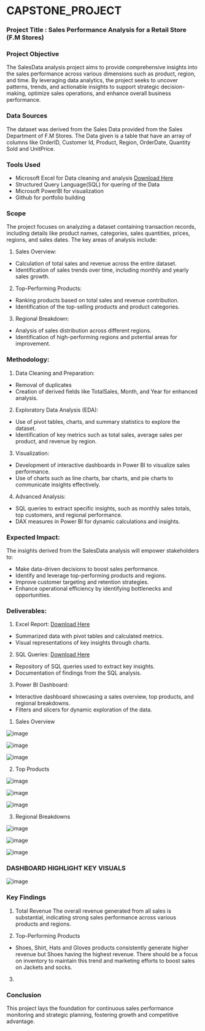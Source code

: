 # CAPSTONE_PROJECT

### Project Title :  Sales Performance Analysis for a Retail Store (F.M Stores)

### Project Objective 
The SalesData analysis project aims to provide comprehensive insights into the sales performance across various dimensions such as product, region, and time. By leveraging data analytics, the project seeks to uncover patterns, trends, and actionable insights to support strategic decision-making, optimize sales operations, and enhance overall business performance.

### Data Sources
The dataset was derived from the Sales Data provided from the Sales Department of F.M Stores. The Data given is a table that have an array of columns like OrderID, Customer Id, Product, Region, OrderDate, Quantity Sold and UnitPrice.

### Tools Used
- Microsoft Excel for Data cleaning and analysis  [Download Here](https://www.microsoft.com/en-ng/)
- Structured Query Language(SQL) for quering of the Data
- Microsoft PowerBI for visualization
- Github for portfolio building

### Scope
The project focuses on analyzing a dataset containing transaction records, including details like product names, categories, sales quantities, prices, regions, and sales dates. The key areas of analysis include:

1. Sales Overview:
- Calculation of total sales and revenue across the entire dataset.
- Identification of sales trends over time, including monthly and yearly sales growth.

2. Top-Performing Products:
-  Ranking products based on total sales and revenue contribution.
- Identification of the top-selling products and product categories.
  
3. Regional Breakdown:
- Analysis of sales distribution across different regions.
- Identification of high-performing regions and potential areas for improvement.

### Methodology:
1. Data Cleaning and Preparation:
- Removal of duplicates 
- Creation of derived fields like TotalSales, Month, and Year for enhanced analysis.
  
2. Exploratory Data Analysis (EDA):
- Use of pivot tables, charts, and summary statistics to explore the dataset.
- Identification of key metrics such as total sales, average sales per product, and revenue by region.
  
3. Visualization:
- Development of interactive dashboards in Power BI to visualize sales performance.
- Use of charts such as line charts, bar charts, and pie charts to communicate insights effectively.
  
4. Advanced Analysis:
- SQL queries to extract specific insights, such as monthly sales totals, top customers, and regional performance.
- DAX measures in Power BI for dynamic calculations and insights.

### Expected Impact:
The insights derived from the SalesData analysis will empower stakeholders to:
- Make data-driven decisions to boost sales performance.
- Identify and leverage top-performing products and regions.
- Improve customer targeting and retention strategies.
- Enhance operational efficiency by identifying bottlenecks and opportunities.
  
### Deliverables:
1. Excel Report: [Download Here](https://onedrive.live.com/personal/281b96814f584b5c/_layouts/15/doc.aspx?resid=845e85eb-85f5-409c-a830-3496c8d93a31&cid=281b96814f584b5c&wdOrigin=MARKETING.FREE.GO-TO-EXCEL%2CAPPHOME-WEB.FILEBROWSER.RECENT&wdPreviousSession=c3b51228-c0e6-46b7-af95-0618f2293007&wdPreviousSessionSrc=AppHomeWeb&ct=1730741765374)
- Summarized data with pivot tables and calculated metrics.
- Visual representations of key insights through charts.
  
2. SQL Queries: [Download Here](https://docs.google.com/document/d/1Iqr64-SBlx-ohqHYBPbggUwVdw7DMA-7UPVU2yQJg5c/edit?tab=t.0)
- Repository of SQL queries used to extract key insights.
- Documentation of findings from the SQL analysis.
  
3. Power BI Dashboard:
- Interactive dashboard showcasing a sales overview, top products, and regional breakdowns.
- Filters and slicers for dynamic exploration of the data.

1. Sales Overview
   
![image](https://github.com/user-attachments/assets/441123ea-3fe8-41b6-a1a8-3780405aca4c)

![image](https://github.com/user-attachments/assets/5e81105a-818f-440b-a6ad-de81cf6e350f)

![image](https://github.com/user-attachments/assets/d6054c4a-4f08-40e8-b0b9-63336180958f)

2. Top Products

![image](https://github.com/user-attachments/assets/c851d21c-0fce-4c21-a29c-b9acf316089c)

![image](https://github.com/user-attachments/assets/52268455-b7c1-4668-b404-03dbf90d15a2)

![image](https://github.com/user-attachments/assets/891d9062-c7c6-4c98-b550-154e0672e57a)

3. Regional Breakdowns

![image](https://github.com/user-attachments/assets/960d9911-a9fc-4398-8625-8262801b0c04)

![image](https://github.com/user-attachments/assets/80f19360-3a63-432c-b470-afe205bf6f8b)

![image](https://github.com/user-attachments/assets/5be356b2-5cf5-4926-b2f8-8f01b4e60d0b)

### DASHBOARD HIGHLIGHT KEY VISUALS

![image](https://github.com/user-attachments/assets/93f5d305-cc87-44c2-b424-1b87056c0784)

### Key Findings
1. Total Revenue
The overall revenue generated from all sales is substantial, indicating strong sales performance across various products and regions.

2. Top-Performing Products
- Shoes, Shirt, Hats and Gloves products consistently generate higher revenue but Shoes having the highest revenue. There should be a focus on inventory to maintain this trend and marketing efforts to boost sales on Jackets and socks.

3. 

### Conclusion
This project lays the foundation for continuous sales performance monitoring and strategic planning, fostering growth and competitive advantage.

